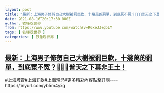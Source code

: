 ```yaml
---
layout: post
title: "最新：上海男子修剪自己大樹被罰巨款，十幾萬的罰單，到底冤不冤？🙈👅🍄普天之下莫非王土！"
date: 2021-08-16T20:17:30.000Z
author: 铁锤观世界
from: https://www.youtube.com/watch?v=R6xeJJeqbLY
tags: [ 铁锤观世界 ]
categories: [ 铁锤观世界 ]
---
```

<!--1629145050000-->
[最新：上海男子修剪自己大樹被罰巨款，十幾萬的罰單，到底冤不冤？🙈👅🍄普天之下莫非王土！](https://www.youtube.com/watch?v=R6xeJJeqbLY)
------

<div>
#上海城管#上海罰款#上海現況#更多精彩內容點擊訂閱----https://tinyurl.com/yb5m4y5g
</div>
